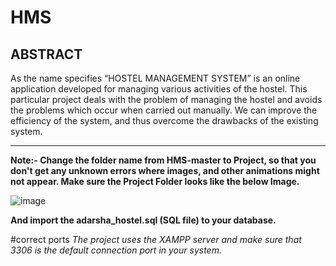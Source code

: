 # HMS

## ABSTRACT

As the name specifies “HOSTEL MANAGEMENT SYSTEM” is an online application developed for managing various activities of the hostel. This particular project deals with the problem of managing the hostel and avoids the problems which occur when carried out manually. We can improve the efficiency of the system, and thus overcome the drawbacks of the existing system.

---

**Note:- Change the folder name from HMS-master to Project, so that you don't get any unknown errors where images, and other animations might not appear. Make sure the Project Folder looks like the below Image.**

![image](https://github.com/TharunReddyCSE/HMS/assets/52944771/323df01c-c831-41ab-b2f6-ee8b63cc2dac)


**And import the adarsha_hostel.sql (SQL file) to your database.**

#correct ports
*The project uses the XAMPP server and make sure that 3306 is the default connection port in your system.*
